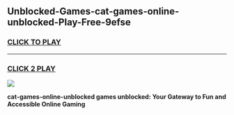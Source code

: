 
## Unblocked-Games-cat-games-online-unblocked-Play-Free-9efse
<h3>
<a href="https://premium76.site?title=cat-games-online-unblocked&ref=23A">CLICK TO PLAY</a></h3>
<hr>

<h3>
<a href="https://premium76.site?title=cat-games-online-unblocked&ref=23A">CLICK 2 PLAY</a>
  
</h3>

<a href="https://premium76.site?title=cat-games-online-unblocked&ref=23A"><img src="https://clearcache.store/games.png"></a>


**cat-games-online-unblocked games unblocked: Your Gateway to Fun and Accessible Online Gaming**
